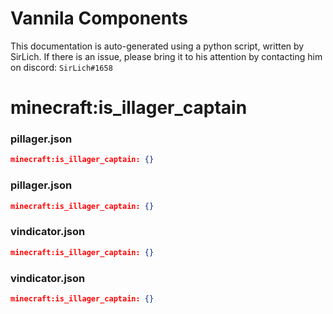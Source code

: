 # Vannila Components
This documentation is auto-generated using a python script, written by SirLich. If there is an issue, please bring it to his attention by contacting him on discord: `SirLich#1658`

# minecraft:is_illager_captain
### pillager.json
```JSON
minecraft:is_illager_captain: {}
```

### pillager.json
```JSON
minecraft:is_illager_captain: {}
```

### vindicator.json
```JSON
minecraft:is_illager_captain: {}
```

### vindicator.json
```JSON
minecraft:is_illager_captain: {}
```

